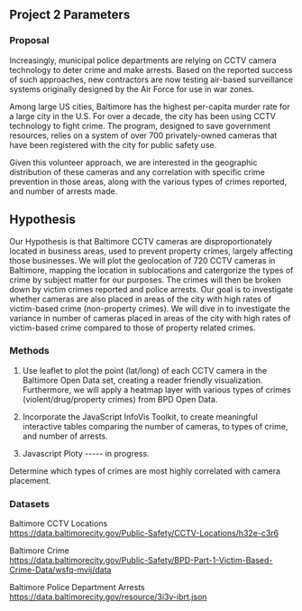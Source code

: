 ## Project 2 Parameters

### Proposal

Increasingly, municipal police departments are relying on CCTV camera technology to deter crime and make arrests. Based on the reported success of such approaches, new contractors are now testing air-based surveillance systems originally designed by the Air Force for use in war zones.  

Among large US cities, Baltimore has the highest per-capita murder rate for a large city in the U.S.  For over a decade, the city has been using CCTV technology to fight crime.  The program, designed to save government resources, relies on a system of over 700 privately-owned cameras that have been registered with the city for public safety use.  

Given this volunteer approach, we are interested in the geographic distribution of these cameras and any correlation with specific crime prevention in those areas, along with the various types of crimes reported, and number of arrests made. 

## Hypothesis

Our Hypothesis is that Baltimore CCTV cameras are disproportionately located in business areas, used to prevent property crimes, largely affecting those businesses. We will plot the geolocation of 720 CCTV cameras in Baltimore, mapping the location in sublocations and  catergorize the types of crime by subject matter for our purposes. The crimes will then be broken down by victim crimes reported and police arrests. Our goal is to investigate whether cameras are also placed in areas of the city with high rates of victim-based crime (non-property crimes). We will dive in to investigate the variance in number of cameras placed in areas of the city with high rates of victim-based crime compared to those of property related crimes. 

### Methods

1. Use leaflet to plot the point (lat/long) of each CCTV camera in the Baltimore Open Data set, creating a reader friendly visualization. Furthermore, we will apply a heatmap layer with various types of crimes (violent/drug/property crimes) from BPD Open Data. 

2. Incorporate the JavaScript InfoVis Toolkit, to create meaningful interactive tables comparing the number of cameras, to types of crime, and number of arrests. 

3. Javascript Ploty ----- in progress. 

Determine which types of crimes are most highly correlated with camera placement.

### Datasets

Baltimore CCTV Locations </br>
https://data.baltimorecity.gov/Public-Safety/CCTV-Locations/h32e-c3r6 </br>

Baltimore Crime </br>
https://data.baltimorecity.gov/Public-Safety/BPD-Part-1-Victim-Based-Crime-Data/wsfq-mvij/data </br>

Baltimore Police Department Arrests </br>
https://data.baltimorecity.gov/resource/3i3v-ibrt.json </br>


